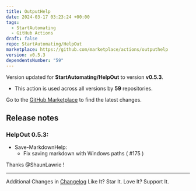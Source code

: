 ```yaml
---
title: OutputHelp
date: 2024-03-17 03:23:24 +00:00
tags:
  - StartAutomating
  - GitHub Actions
draft: false
repo: StartAutomating/HelpOut
marketplace: https://github.com/marketplace/actions/outputhelp
version: v0.5.3
dependentsNumber: "59"
---
```



Version updated for **StartAutomating/HelpOut** to version **v0.5.3**.
- This action is used across all versions by **59** repositories.

Go to the [GitHub Marketplace](https://github.com/marketplace/actions/outputhelp) to find the latest changes.

## Release notes

### HelpOut 0.5.3:

* Save-MarkdownHelp:
  * Fix saving markdown with Windows paths ( #175 )

Thanks @ShaunLawrie ! 

---

Additional Changes in [Changelog](/CHANGELOG.md)
Like It?  Star It.  Love It?  Support It.

